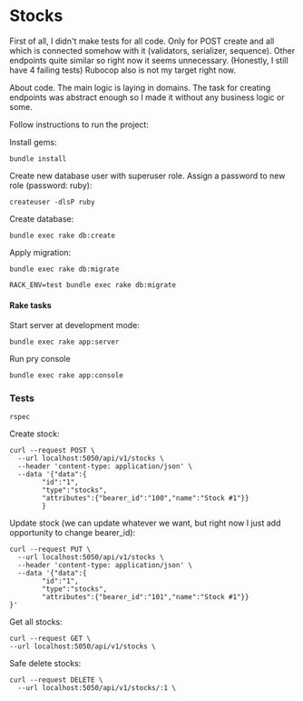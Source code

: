 # Stocks

First of all, I didn't make tests for all code. Only for POST create and all which is connected somehow with it (validators, serializer, sequence).
Other endpoints quite similar so right now it seems unnecessary. (Honestly, I still have 4 failing tests)
Rubocop also is not my target right now. 

About code. The main logic is laying in domains. The task for creating endpoints was abstract enough so I made it without any business logic or some.

Follow instructions to run the project:

Install gems:

```
bundle install
```

Create new database user with superuser role. Assign a password to new role (password: ruby):
```
createuser -dlsP ruby
```

Create database:
```
bundle exec rake db:create
```

Apply migration:
```
bundle exec rake db:migrate
```

```
RACK_ENV=test bundle exec rake db:migrate
```

#### Rake tasks

Start server at development mode:
```
bundle exec rake app:server
```

Run pry console

```
bundle exec rake app:console
```

### Tests

```
rspec
```

Create stock:

```
curl --request POST \
  --url localhost:5050/api/v1/stocks \
  --header 'content-type: application/json' \
  --data '{"data":{
        "id":"1",
        "type":"stocks",
        "attributes":{"bearer_id":"100","name":"Stock #1"}}
        }
```

Update stock (we can update whatever we want, but right now I just add opportunity to change bearer_id):

```
curl --request PUT \
  --url localhost:5050/api/v1/stocks \
  --header 'content-type: application/json' \
  --data '{"data":{
        "id":"1",
        "type":"stocks",
        "attributes":{"bearer_id":"101","name":"Stock #1"}}
}'
```

Get all stocks:
```
curl --request GET \
--url localhost:5050/api/v1/stocks \
```

Safe delete stocks:
```
curl --request DELETE \
  --url localhost:5050/api/v1/stocks/:1 \
```
